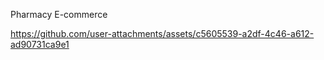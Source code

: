 Pharmacy E-commerce


https://github.com/user-attachments/assets/c5605539-a2df-4c46-a612-ad90731ca9e1

